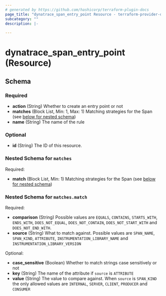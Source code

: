```yaml
---
# generated by https://github.com/hashicorp/terraform-plugin-docs
page_title: "dynatrace_span_entry_point Resource - terraform-provider-dynatrace"
subcategory: ""
description: |-
  
---
```


# dynatrace_span_entry_point (Resource)





<!-- schema generated by tfplugindocs -->
## Schema

### Required

- **action** (String) Whether to create an entry point or not
- **matches** (Block List, Min: 1, Max: 1) Matching strategies for the Span (see [below for nested schema](#nestedblock--matches))
- **name** (String) The name of the rule

### Optional

- **id** (String) The ID of this resource.

<a id="nestedblock--matches"></a>
### Nested Schema for `matches`

Required:

- **match** (Block List, Min: 1) Matching strategies for the Span (see [below for nested schema](#nestedblock--matches--match))

<a id="nestedblock--matches--match"></a>
### Nested Schema for `matches.match`

Required:

- **comparison** (String) Possible values are `EQUALS`, `CONTAINS`, `STARTS_WITH`, `ENDS_WITH`, `DOES_NOT_EQUAL`, `DOES_NOT_CONTAIN`, `DOES_NOT_START_WITH` and `DOES_NOT_END_WITH`.
- **source** (String) What to match against. Possible values are `SPAN_NAME`, `SPAN_KIND`, `ATTRIBUTE`, `INSTRUMENTATION_LIBRARY_NAME` and `INSTRUMENTATION_LIBRARY_VERSION`

Optional:

- **case_sensitive** (Boolean) Whether to match strings case sensitively or not
- **key** (String) The name of the attribute if `source` is `ATTRIBUTE`
- **value** (String) The value to compare against. When `source` is `SPAN_KIND` the only allowed values are `INTERNAL`, `SERVER`, `CLIENT`, `PRODUCER` and `CONSUMER`


